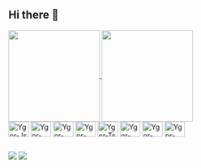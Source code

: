 ## Hi there 👋

<!--
**Fewerygor/Fewerygor** is a ✨ _special_ ✨ repository because its `README.md` (this file) appears on your GitHub profile.

Here are some ideas to get you started:

- 🔭 I’m currently working on ...
- 🌱 I’m currently learning ...
- 👯 I’m looking to collaborate on ...
- 🤔 I’m looking for help with ...
- 💬 Ask me about ...
- 📫 How to reach me: ...
- 😄 Pronouns: ...
- ⚡ Fun fact: ...
-->

<div>
  <a href="https://github.com/anuraghazra/github-readme-stats">
    <img height="180em" align="center" src="https://github-readme-stats.vercel.app/api?username=Fewerygor&show_icons=true&theme=radical&include_all_commits=true&count_private=true" />
  </a>
  <a href="https://github.com/anuraghazra/convoychat">
    <img height="180em" align="center" src="https://github-readme-stats.vercel.app/api/top-langs?username=Fewerygor&layout=compact&langs_count=16&card_width=320&theme=radical" />
  </a>
</div>

<div>
  <img align="center" alt= "Ygor-Js" height="30" width="40" src="https://cdn.jsdelivr.net/gh/devicons/devicon@latest/icons/javascript/javascript-original.svg" />
  <img align="center" alt="Ygor-React" height="30" width="40" src="https://cdn.jsdelivr.net/gh/devicons/devicon@latest/icons/react/react-original.svg" />
  <img align="center" alt="Ygor-HTML" height="30" width="40" src="https://cdn.jsdelivr.net/gh/devicons/devicon@latest/icons/html5/html5-original.svg" />
  <img align="center" alt="Ygor-CSS" height="30" width="40" src="https://cdn.jsdelivr.net/gh/devicons/devicon@latest/icons/css3/css3-original.svg" />
  <img align="center" alt="Ygor-Ts" height="30" width="40" src="https://cdn.jsdelivr.net/gh/devicons/devicon@latest/icons/typescript/typescript-original.svg" />
  <img align="center" alt="Ygor-Python" height="30" width="40" src="https://cdn.jsdelivr.net/gh/devicons/devicon@latest/icons/python/python-original.svg" />
  <img align="center" alt="Ygor-Django" height="30" width="40" src="https://cdn.jsdelivr.net/gh/devicons/devicon@latest/icons/django/django-plain.svg" />
  <img align="center" alt="Ygor-Node" height="30" width="40" src="https://cdn.jsdelivr.net/gh/devicons/devicon@latest/icons/nodejs/nodejs-original.svg" />
</div>

##

<div>
  <img href="https://www.linkedin.com/in/ygor-monteiro-b40566244/" target="_blank" src="https://img.shields.io/badge/LinkedIn-0077B5?style=for-the-badge&logo=linkedin&logoColor=white" />
  <img href="mailto:fewerygor@gmail.com" src="https://img.shields.io/badge/Gmail-D14836?style=for-the-badge&logo=gmail&logoColor=white" />
</div>
